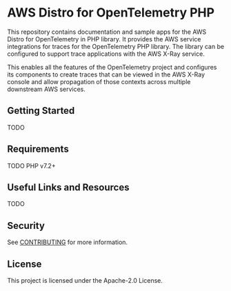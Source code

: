 # AWS Distro for OpenTelemetry PHP

This repository contains documentation and sample apps for the AWS Distro for OpenTelemetry in PHP library. It provides the AWS service integrations for traces for the OpenTelemetry PHP library. The library can be configured to support trace applications with the AWS X-Ray service. 

This enables all the features of the OpenTelemetry project and configures its components to create traces that can be viewed in the AWS X-Ray console and allow propagation of those contexts across multiple downstream AWS services.

## Getting Started
TODO 

## Requirements 
TODO 
PHP v7.2+ 

## Useful Links and Resources 
TODO



## Security

See [CONTRIBUTING](CONTRIBUTING.md#security-issue-notifications) for more information.

## License

This project is licensed under the Apache-2.0 License.


